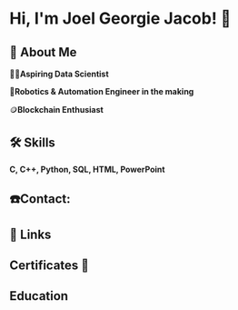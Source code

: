 
# Hi, I'm Joel Georgie Jacob! 👋


## 🚀 About Me
👨‍💻**Aspiring Data Scientist**

🤖**Robotics & Automation Engineer in the making**

🪙**Blockchain Enthusiast** 



## 🛠 Skills
**C, C++, Python, SQL, HTML, PowerPoint** 

## ☎️Contact:

## 🔗 Links



## Certificates 📜

## Education



